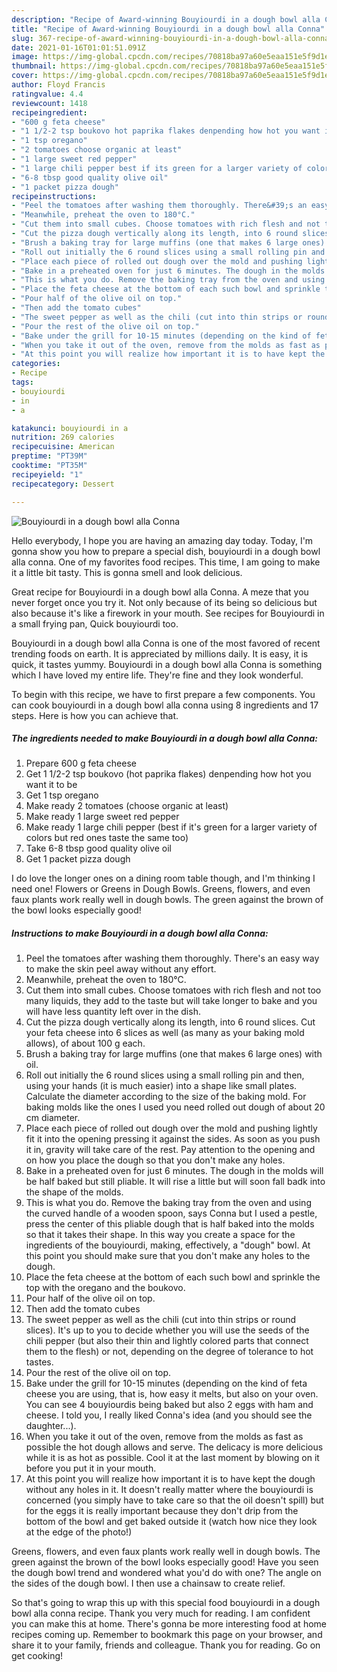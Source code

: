 ```yaml
---
description: "Recipe of Award-winning Bouyiourdi in a dough bowl alla Conna"
title: "Recipe of Award-winning Bouyiourdi in a dough bowl alla Conna"
slug: 367-recipe-of-award-winning-bouyiourdi-in-a-dough-bowl-alla-conna
date: 2021-01-16T01:01:51.091Z
image: https://img-global.cpcdn.com/recipes/70818ba97a60e5eaa151e5f9d1e9e192/751x532cq70/bouyiourdi-in-a-dough-bowl-alla-conna-recipe-main-photo.jpg
thumbnail: https://img-global.cpcdn.com/recipes/70818ba97a60e5eaa151e5f9d1e9e192/751x532cq70/bouyiourdi-in-a-dough-bowl-alla-conna-recipe-main-photo.jpg
cover: https://img-global.cpcdn.com/recipes/70818ba97a60e5eaa151e5f9d1e9e192/751x532cq70/bouyiourdi-in-a-dough-bowl-alla-conna-recipe-main-photo.jpg
author: Floyd Francis
ratingvalue: 4.4
reviewcount: 1418
recipeingredient:
- "600 g feta cheese"
- "1 1/2-2 tsp boukovo hot paprika flakes denpending how hot you want it to be"
- "1 tsp oregano"
- "2 tomatoes choose organic at least"
- "1 large sweet red pepper"
- "1 large chili pepper best if its green for a larger variety of colors but red ones taste the same too"
- "6-8 tbsp good quality olive oil"
- "1 packet pizza dough"
recipeinstructions:
- "Peel the tomatoes after washing them thoroughly. There&#39;s an easy way to make the skin peel away without any effort."
- "Meanwhile, preheat the oven to 180°C."
- "Cut them into small cubes. Choose tomatoes with rich flesh and not too many liquids, they add to the taste but will take longer to bake and you will have less quantity left over in the dish."
- "Cut the pizza dough vertically along its length, into 6 round slices. Cut your feta cheese into 6 slices as well (as many as your baking mold allows), of about 100 g each."
- "Brush a baking tray for large muffins (one that makes 6 large ones) with oil."
- "Roll out initially the 6 round slices using a small rolling pin and then, using your hands (it is much easier) into a shape like small plates. Calculate the diameter according to the size of the baking mold. For baking molds like the ones I used you need rolled out dough of about 20 cm diameter."
- "Place each piece of rolled out dough over the mold and pushing lightly fit it into the opening pressing it against the sides. As soon as you push it in, gravity will take care of the rest. Pay attention to the opening and on how you place the dough so that you don&#39;t make any holes."
- "Bake in a preheated oven for just 6 minutes. The dough in the molds will be half baked but still pliable. It will rise a little but will soon fall badk into the shape of the molds."
- "This is what you do. Remove the baking tray from the oven and using the curved handle of a wooden spoon, says Conna but I used a pestle, press the center of this pliable dough that is half baked into the molds so that it takes their shape. In this way you create a space for the ingredients of the bouyiourdi, making, effectively, a &#34;dough&#34; bowl. At this point you should make sure that you don&#39;t make any holes to the dough."
- "Place the feta cheese at the bottom of each such bowl and sprinkle the top with the oregano and the boukovo."
- "Pour half of the olive oil on top."
- "Then add the tomato cubes"
- "The sweet pepper as well as the chili (cut into thin strips or round slices). It&#39;s up to you to decide whether you will use the seeds of the chili pepper (but also their thin and lightly colored parts that connect them to the flesh) or not, depending on the degree of tolerance to hot tastes."
- "Pour the rest of the olive oil on top."
- "Bake under the grill for 10-15 minutes (depending on the kind of feta cheese you are using, that is, how easy it melts, but also on your oven. You can see 4 bouyiourdis being baked but also 2 eggs with ham and cheese. I told you, I really liked Conna&#39;s idea (and you should see the daughter...)."
- "When you take it out of the oven, remove from the molds as fast as possible the hot dough allows and serve. The delicacy is more delicious while it is as hot as possible. Cool it at the last moment by blowing on it before you put it in your mouth."
- "At this point you will realize how important it is to have kept the dough without any holes in it. It doesn&#39;t really matter where the bouyiourdi is concerned (you simply have to take care so that the oil doesn&#39;t spill) but for the eggs it is really important because they don&#39;t drip from the bottom of the bowl and get baked outside it (watch how nice they look at the edge of the photo!)"
categories:
- Recipe
tags:
- bouyiourdi
- in
- a

katakunci: bouyiourdi in a 
nutrition: 269 calories
recipecuisine: American
preptime: "PT39M"
cooktime: "PT35M"
recipeyield: "1"
recipecategory: Dessert

---
```



![Bouyiourdi in a dough bowl alla Conna](https://img-global.cpcdn.com/recipes/70818ba97a60e5eaa151e5f9d1e9e192/751x532cq70/bouyiourdi-in-a-dough-bowl-alla-conna-recipe-main-photo.jpg)

Hello everybody, I hope you are having an amazing day today. Today, I'm gonna show you how to prepare a special dish, bouyiourdi in a dough bowl alla conna. One of my favorites food recipes. This time, I am going to make it a little bit tasty. This is gonna smell and look delicious.

Great recipe for Bouyiourdi in a dough bowl alla Conna. A meze that you never forget once you try it. Not only because of its being so delicious but also because it&#39;s like a firework in your mouth. See recipes for Bouyiourdi in a small frying pan, Quick bouyiourdi too.

Bouyiourdi in a dough bowl alla Conna is one of the most favored of recent trending foods on earth. It is appreciated by millions daily. It is easy, it is quick, it tastes yummy. Bouyiourdi in a dough bowl alla Conna is something which I have loved my entire life. They're fine and they look wonderful.


To begin with this recipe, we have to first prepare a few components. You can cook bouyiourdi in a dough bowl alla conna using 8 ingredients and 17 steps. Here is how you can achieve that.

<!--inarticleads1-->

##### The ingredients needed to make Bouyiourdi in a dough bowl alla Conna:

1. Prepare 600 g feta cheese
1. Get 1 1/2-2 tsp boukovo (hot paprika flakes) denpending how hot you want it to be
1. Get 1 tsp oregano
1. Make ready 2 tomatoes (choose organic at least)
1. Make ready 1 large sweet red pepper
1. Make ready 1 large chili pepper (best if it&#39;s green for a larger variety of colors but red ones taste the same too)
1. Take 6-8 tbsp good quality olive oil
1. Get 1 packet pizza dough


I do love the longer ones on a dining room table though, and I&#39;m thinking I need one! Flowers or Greens in Dough Bowls. Greens, flowers, and even faux plants work really well in dough bowls. The green against the brown of the bowl looks especially good! 

<!--inarticleads2-->

##### Instructions to make Bouyiourdi in a dough bowl alla Conna:

1. Peel the tomatoes after washing them thoroughly. There&#39;s an easy way to make the skin peel away without any effort.
1. Meanwhile, preheat the oven to 180°C.
1. Cut them into small cubes. Choose tomatoes with rich flesh and not too many liquids, they add to the taste but will take longer to bake and you will have less quantity left over in the dish.
1. Cut the pizza dough vertically along its length, into 6 round slices. Cut your feta cheese into 6 slices as well (as many as your baking mold allows), of about 100 g each.
1. Brush a baking tray for large muffins (one that makes 6 large ones) with oil.
1. Roll out initially the 6 round slices using a small rolling pin and then, using your hands (it is much easier) into a shape like small plates. Calculate the diameter according to the size of the baking mold. For baking molds like the ones I used you need rolled out dough of about 20 cm diameter.
1. Place each piece of rolled out dough over the mold and pushing lightly fit it into the opening pressing it against the sides. As soon as you push it in, gravity will take care of the rest. Pay attention to the opening and on how you place the dough so that you don&#39;t make any holes.
1. Bake in a preheated oven for just 6 minutes. The dough in the molds will be half baked but still pliable. It will rise a little but will soon fall badk into the shape of the molds.
1. This is what you do. Remove the baking tray from the oven and using the curved handle of a wooden spoon, says Conna but I used a pestle, press the center of this pliable dough that is half baked into the molds so that it takes their shape. In this way you create a space for the ingredients of the bouyiourdi, making, effectively, a &#34;dough&#34; bowl. At this point you should make sure that you don&#39;t make any holes to the dough.
1. Place the feta cheese at the bottom of each such bowl and sprinkle the top with the oregano and the boukovo.
1. Pour half of the olive oil on top.
1. Then add the tomato cubes
1. The sweet pepper as well as the chili (cut into thin strips or round slices). It&#39;s up to you to decide whether you will use the seeds of the chili pepper (but also their thin and lightly colored parts that connect them to the flesh) or not, depending on the degree of tolerance to hot tastes.
1. Pour the rest of the olive oil on top.
1. Bake under the grill for 10-15 minutes (depending on the kind of feta cheese you are using, that is, how easy it melts, but also on your oven. You can see 4 bouyiourdis being baked but also 2 eggs with ham and cheese. I told you, I really liked Conna&#39;s idea (and you should see the daughter...).
1. When you take it out of the oven, remove from the molds as fast as possible the hot dough allows and serve. The delicacy is more delicious while it is as hot as possible. Cool it at the last moment by blowing on it before you put it in your mouth.
1. At this point you will realize how important it is to have kept the dough without any holes in it. It doesn&#39;t really matter where the bouyiourdi is concerned (you simply have to take care so that the oil doesn&#39;t spill) but for the eggs it is really important because they don&#39;t drip from the bottom of the bowl and get baked outside it (watch how nice they look at the edge of the photo!)


Greens, flowers, and even faux plants work really well in dough bowls. The green against the brown of the bowl looks especially good! Have you seen the dough bowl trend and wondered what you&#39;d do with one? The angle on the sides of the dough bowl. I then use a chainsaw to create relief. 

So that's going to wrap this up with this special food bouyiourdi in a dough bowl alla conna recipe. Thank you very much for reading. I am confident you can make this at home. There's gonna be more interesting food at home recipes coming up. Remember to bookmark this page on your browser, and share it to your family, friends and colleague. Thank you for reading. Go on get cooking!
